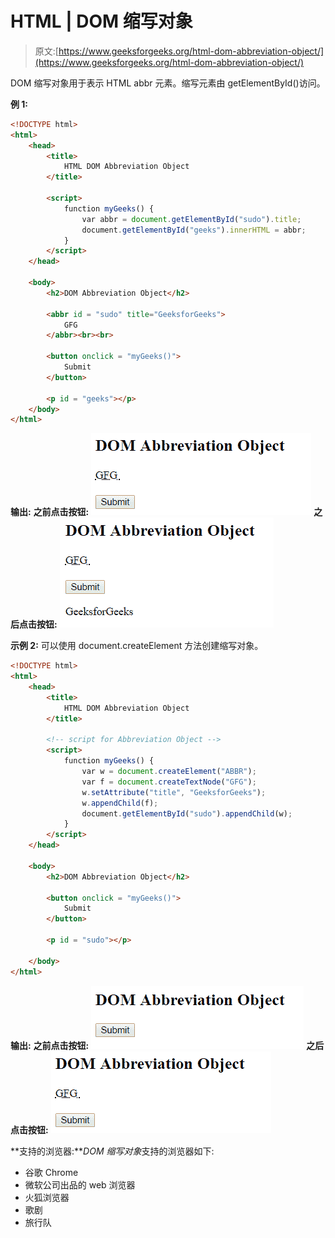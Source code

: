 # HTML | DOM 缩写对象

> 原文:[https://www.geeksforgeeks.org/html-dom-abbreviation-object/](https://www.geeksforgeeks.org/html-dom-abbreviation-object/)

DOM 缩写对象用于表示 HTML abbr 元素。缩写元素由 getElementById()访问。

**例 1:**

```html
<!DOCTYPE html>
<html>
    <head>
        <title>
            HTML DOM Abbreviation Object
        </title>

        <script>
            function myGeeks() {
                var abbr = document.getElementById("sudo").title;
                document.getElementById("geeks").innerHTML = abbr;
            }
        </script>
    </head>

    <body>
        <h2>DOM Abbreviation Object</h2>

        <abbr id = "sudo" title="GeeksforGeeks">
            GFG
        </abbr><br><br>

        <button onclick = "myGeeks()">
            Submit
        </button>

        <p id = "geeks"></p>
    </body>
</html>                    
```

**输出:**
**之前点击按钮:**
![](img/c23ba7aa8e4c95e6da06e84d2700176c.png)
**之后点击按钮:**
![](img/586de40af401468ee08c4790e8d42e95.png)

**示例 2:** 可以使用 document.createElement 方法创建缩写对象。

```html
<!DOCTYPE html>
<html>
    <head>
        <title>
            HTML DOM Abbreviation Object
        </title>

        <!-- script for Abbreviation Object -->
        <script>
            function myGeeks() {
                var w = document.createElement("ABBR");
                var f = document.createTextNode("GFG");
                w.setAttribute("title", "GeeksforGeeks");
                w.appendChild(f);
                document.getElementById("sudo").appendChild(w);
            }
        </script>
    </head>

    <body>
        <h2>DOM Abbreviation Object</h2>

        <button onclick = "myGeeks()">
            Submit
        </button>

        <p id = "sudo"></p>

    </body>
</html>                    
```

**输出:**
**之前点击按钮:**
![](img/a820c8a5fd0ecaf8925e9037d38b8574.png)
**之后点击按钮:**
![](img/c23ba7aa8e4c95e6da06e84d2700176c.png)

**支持的浏览器:***DOM 缩写对象*支持的浏览器如下:

*   谷歌 Chrome
*   微软公司出品的 web 浏览器
*   火狐浏览器
*   歌剧
*   旅行队